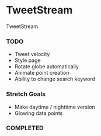 TweetStream
===========

TweetStream

### TODO
- Tweet velocity
- Style page
- Rotate globe automatically
- Animate point creation
- Ability to change search keyword

### Stretch Goals
- Make daytime / nighttime version
- Glowing data points


### COMPLETED

